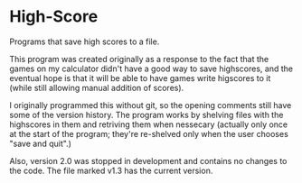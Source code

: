 # High-Score
Programs that save high scores to a file. 

This program was created originally as a response to the fact that the games on my calculator didn't have a good way to save highscores, and the eventual hope is that it will be able to have games write higscores to it (while still allowing manual addition of scores).

I originally programmed this without git, so the opening comments still have some of the version history. 
The program works by shelving files with the highscores in them and retriving them when nessecary (actually only once at the start of the program; they're re-shelved only when the user chooses "save and quit".)


Also, version 2.0 was stopped in development and contains no changes to the code. The file marked v1.3 has the current version.
